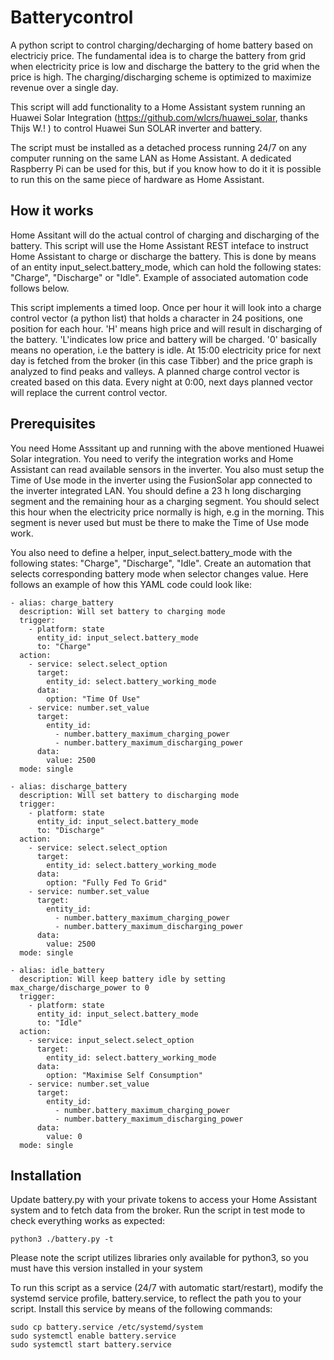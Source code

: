 # Batterycontrol
A python script to control charging/decharging of home battery based on electriciy price. The fundamental idea is to charge the battery from grid when electricity 
price is low and discharge the battery to the grid when the price is high. The charging/discharging scheme is optimized to maximize revenue over a single day.

This script will add functionality to a Home Assistant system running an Huawei Solar Integration (https://github.com/wlcrs/huawei_solar, thanks Thijs W.! ) to control
Huawei Sun SOLAR inverter and battery.

The script must be installed as a detached process running 24/7 on any computer running on the same LAN as Home Assistant. A dedicated Raspberry Pi can be used for 
this, but if you know how to do it it is possible to run this on the same piece of hardware as Home Assistant.

## How it works
Home Assitant will do the actual control of charging and discharging of the battery. This script will use the Home Assistant REST inteface to instruct Home Assistant
to charge or discharge the battery. This is done by means of an entity input_select.battery_mode, which can hold the following states: "Charge", "Discharge" or "Idle". 
Example of associated automation code follows below.

This script implements a timed loop. Once per hour it will look into a charge control vector (a python list) that holds a character in 24 positions, one position 
for each hour. 'H' means high price and will result in discharging of the battery. 'L'indicates low price and battery will be charged. '0' basically means no 
operation, i.e the battery is idle. At 15:00 electricity price for next day is fetched from the broker (in this case Tibber) and the price graph is analyzed to find
peaks and valleys. A planned charge control vector is created based on this data.  Every night at 0:00, next days planned vector will replace the current control 
vector.

## Prerequisites
You need Home Asssitant up and running with the above mentioned Huawei Solar integration. You need to verify the integration works and Home Assistant can read
available sensors in the inverter. You also must setup the Time of Use mode in the inverter using the FusionSolar app connected to the inverter integrated LAN.
You should define a 23 h long discharging segment and the remaining hour as a  charging segment. You should select this hour when the electricity price normally is
high, e.g in the morning. This segment is never used but must be there to make the Time of Use mode work.

You also need to define a helper, input_select.battery_mode with the following states: "Charge", "Discharge", "Idle". Create an automation that selects corresponding
battery mode when selector changes value. Here follows an example of how this YAML code could look like:
```
- alias: charge_battery
  description: Will set battery to charging mode
  trigger:
    - platform: state
      entity_id: input_select.battery_mode
      to: "Charge"
  action:
    - service: select.select_option
      target:
        entity_id: select.battery_working_mode
      data:
        option: "Time Of Use"
    - service: number.set_value
      target:
        entity_id:
          - number.battery_maximum_charging_power
          - number.battery_maximum_discharging_power
      data:
        value: 2500
  mode: single

- alias: discharge_battery
  description: Will set battery to discharging mode
  trigger:
    - platform: state
      entity_id: input_select.battery_mode
      to: "Discharge"
  action:
    - service: select.select_option
      target:
        entity_id: select.battery_working_mode
      data:
        option: "Fully Fed To Grid"
    - service: number.set_value
      target:
        entity_id:
          - number.battery_maximum_charging_power
          - number.battery_maximum_discharging_power
      data:
        value: 2500
  mode: single

- alias: idle_battery
  description: Will keep battery idle by setting max_charge/discharge_power to 0
  trigger:
    - platform: state
      entity_id: input_select.battery_mode
      to: "Idle"
  action:
    - service: input_select.select_option
      target:
        entity_id: select.battery_working_mode
      data:
        option: "Maximise Self Consumption"
    - service: number.set_value
      target:
        entity_id:
          - number.battery_maximum_charging_power
          - number.battery_maximum_discharging_power
      data:
        value: 0
  mode: single
```

## Installation
Update battery.py with your private tokens to access your Home Assistant system and to fetch data from the broker. Run the script in test mode to check everything
works as expected:

`python3 ./battery.py -t`

Please note the script utilizes libraries only available for python3, so you must have this version installed in your system

To run this script as a service (24/7 with automatic start/restart), modify the systemd service profile, battery.service, to reflect the path you to your script.
Install this service by means of the following commands:

```
sudo cp battery.service /etc/systemd/system
sudo systemctl enable battery.service
sudo systemctl start battery.service 
```
